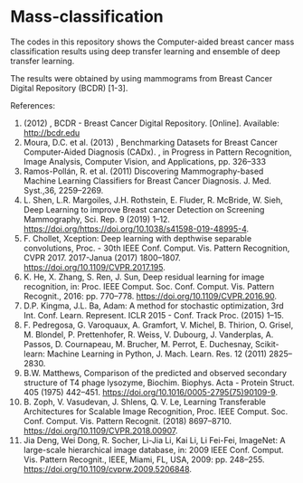 # Mass-classification

The codes in this repository shows the Computer-aided breast cancer mass classification results using deep transfer learning and ensemble of deep transfer learning. 

The results were obtained by using mammograms from Breast Cancer Digital Repository (BCDR) [1-3].  

References:

1) 	(2012) , BCDR - Breast Cancer Digital Repository. [Online]. Available: http://bcdr.edu
2) 	Moura, D.C. et al. (2013) , Benchmarking Datasets for Breast Cancer Computer-Aided Diagnosis (CADx). , in Progress in Pattern Recognition, Image Analysis, Computer Vision, and Applications, pp. 326–333
3) 	Ramos-Pollán, R. et al. (2011) Discovering Mammography-based Machine Learning Classifiers for Breast Cancer Diagnosis. J. Med. Syst.,36, 2259–2269.
4)  L. Shen, L.R. Margoiles, J.H. Rothstein, E. Fluder, R. McBride, W. Sieh, Deep Learning to improve Breast cancer Detection on Screening Mammography, Sci. Rep. 9 (2019) 1–12. https://doi.org/https://doi.org/10.1038/s41598-019-48995-4.
5)  F. Chollet, Xception: Deep learning with depthwise separable convolutions, Proc. - 30th IEEE Conf. Comput. Vis. Pattern Recognition, CVPR 2017. 2017-Janua (2017) 1800–1807. https://doi.org/10.1109/CVPR.2017.195.
6)	K. He, X. Zhang, S. Ren, J. Sun, Deep residual learning for image recognition, in: Proc. IEEE Comput. Soc. Conf. Comput. Vis. Pattern Recognit., 2016: pp. 770–778. https://doi.org/10.1109/CVPR.2016.90.
7)	D.P. Kingma, J.L. Ba, Adam: A method for stochastic optimization, 3rd Int. Conf. Learn. Represent. ICLR 2015 - Conf. Track Proc. (2015) 1–15.
8)	F. Pedregosa, G. Varoquaux, A. Gramfort, V. Michel, B. Thirion, O. Grisel, M. Blondel, P. Prettenhofer, R. Weiss, V. Dubourg, J. Vanderplas, A. Passos, D. Cournapeau, M. Brucher, M. Perrot, E. Duchesnay, Scikit-learn: Machine Learning in Python, J. Mach. Learn. Res. 12 (2011) 2825–2830.
9)	B.W. Matthews, Comparison of the predicted and observed secondary structure of T4 phage lysozyme, Biochim. Biophys. Acta - Protein Struct. 405 (1975) 442–451. https://doi.org/10.1016/0005-2795(75)90109-9.
10) B. Zoph, V. Vasudevan, J. Shlens, Q. V. Le, Learning Transferable Architectures for Scalable Image Recognition, Proc. IEEE Comput. Soc. Conf. Comput. Vis. Pattern Recognit. (2018) 8697–8710. https://doi.org/10.1109/CVPR.2018.00907.
11) Jia Deng, Wei Dong, R. Socher, Li-Jia Li, Kai Li, Li Fei-Fei, ImageNet: A large-scale hierarchical image database, in: 2009 IEEE Conf. Comput. Vis. Pattern Recognit., IEEE, Miami, FL, USA, 2009: pp. 248–255. https://doi.org/10.1109/cvprw.2009.5206848.
